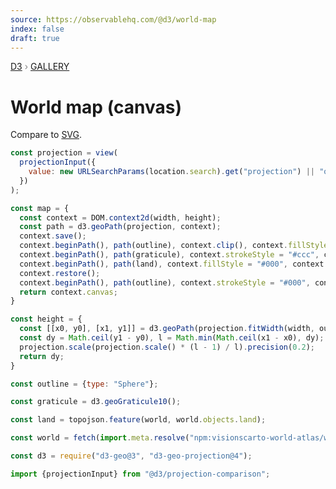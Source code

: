 ```yaml
---
source: https://observablehq.com/@d3/world-map
index: false
draft: true
---
```


<div style="color: grey; font: 13px/25.5px var(--sans-serif); text-transform: uppercase;"><h1 style="display: none;">World map (canvas)</h1><a href="https://d3js.org/">D3</a> › <a href="/@d3/gallery">Gallery</a></div>

# World map (canvas)

Compare to [SVG](/@d3/world-map-svg).

```js
const projection = view(
  projectionInput({
    value: new URLSearchParams(location.search).get("projection") || "orthographic"
  })
);
```

```js echo
const map = {
  const context = DOM.context2d(width, height);
  const path = d3.geoPath(projection, context);
  context.save();
  context.beginPath(), path(outline), context.clip(), context.fillStyle = "#fff", context.fillRect(0, 0, width, height);
  context.beginPath(), path(graticule), context.strokeStyle = "#ccc", context.stroke();
  context.beginPath(), path(land), context.fillStyle = "#000", context.fill();
  context.restore();
  context.beginPath(), path(outline), context.strokeStyle = "#000", context.stroke();
  return context.canvas;
}
```

```js echo
const height = {
  const [[x0, y0], [x1, y1]] = d3.geoPath(projection.fitWidth(width, outline)).bounds(outline);
  const dy = Math.ceil(y1 - y0), l = Math.min(Math.ceil(x1 - x0), dy);
  projection.scale(projection.scale() * (l - 1) / l).precision(0.2);
  return dy;
}
```

```js echo
const outline = {type: "Sphere"};
```

```js echo
const graticule = d3.geoGraticule10();
```

```js echo
const land = topojson.feature(world, world.objects.land);
```

```js echo
const world = fetch(import.meta.resolve("npm:visionscarto-world-atlas/world/50m.json")).then((d) => d.json());
```

```js echo
const d3 = require("d3-geo@3", "d3-geo-projection@4");
```

```js echo
import {projectionInput} from "@d3/projection-comparison";
```
